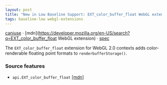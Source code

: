 ```yaml
---
layout: post
title: "New in Low Baseline Support: EXT_color_buffer_float WebGL extension"
tags: baseline-low webgl-extensions
---
```


[caniuse](https://caniuse.com/?search=ext-color-buffer-float) · [mdn](https://developer.mozilla.org/en-US/search?q=EXT_color_buffer_float WebGL extension) · [spec](https://registry.khronos.org/webgl/extensions/EXT_color_buffer_float/)

The `EXT_color_buffer_float` extension for WebGL 2.0 contexts adds color-renderable floating point formats to `renderbufferStorage()`.

### Source features

- ``api.EXT_color_buffer_float`` [[mdn]](https://developer.mozilla.org/en-US/search?q=api.EXT_color_buffer_float)
